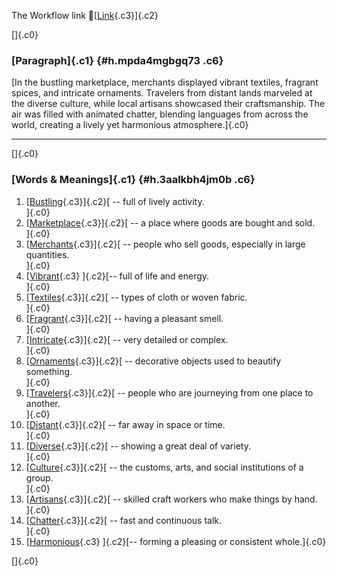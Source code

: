 The Workflow link
👏[[Link](https://www.google.com/url?q=http://www.google.com&sa=D&source=editors&ust=1761161662705380&usg=AOvVaw0M1A1wc1tcDb9A9gsx7Dyc){.c3}]{.c2}

[]{.c0}

### [Paragraph]{.c1} {#h.mpda4mgbgq73 .c6}

[In the bustling marketplace, merchants displayed vibrant textiles,
fragrant spices, and intricate ornaments. Travelers from distant lands
marveled at the diverse culture, while local artisans showcased their
craftsmanship. The air was filled with animated chatter, blending
languages from across the world, creating a lively yet harmonious
atmosphere.]{.c0}

------------------------------------------------------------------------

[]{.c0}

### [Words & Meanings]{.c1} {#h.3aalkbh4jm0b .c6}

1.  [[Bustling](https://www.google.com/url?q=http://www.google.com&sa=D&source=editors&ust=1761161662706279&usg=AOvVaw0WiARa-CwcDWOPqufQP807){.c3}]{.c2}[ --
    full of lively activity.\
    ]{.c0}
2.  [[Marketplace](https://www.google.com/url?q=http://www.google.com&sa=D&source=editors&ust=1761161662706668&usg=AOvVaw1dVDu578DCp_q444ZUaQup){.c3}]{.c2}[ --
    a place where goods are bought and sold.\
    ]{.c0}
3.  [[Merchants](https://www.google.com/url?q=http://www.google.com&sa=D&source=editors&ust=1761161662706842&usg=AOvVaw3mVomyUvVKT0PLPhomwbPM){.c3}]{.c2}[ --
    people who sell goods, especially in large quantities.\
    ]{.c0}
4.  [[Vibrant](https://www.google.com/url?q=http://www.google.com&sa=D&source=editors&ust=1761161662707013&usg=AOvVaw12YF4QUpOzSGfFiv3D4AcT){.c3}
    ]{.c2}[-- full of life and energy.\
    ]{.c0}
5.  [[Textiles](https://www.google.com/url?q=http://www.google.com&sa=D&source=editors&ust=1761161662707129&usg=AOvVaw1rIRWDkNlm3Nak1MjVQs74){.c3}]{.c2}[ --
    types of cloth or woven fabric.\
    ]{.c0}
6.  [[Fragrant](https://www.google.com/url?q=http://www.google.com&sa=D&source=editors&ust=1761161662707264&usg=AOvVaw1aQv0JYRKJ5Tt3Di-aZ1Zp){.c3}]{.c2}[ --
    having a pleasant smell.\
    ]{.c0}
7.  [[Intricate](https://www.google.com/url?q=http://www.google.com&sa=D&source=editors&ust=1761161662707380&usg=AOvVaw1vrXdG1xeAnKrwuPar9jX9){.c3}]{.c2}[ --
    very detailed or complex.\
    ]{.c0}
8.  [[Ornaments](https://www.google.com/url?q=http://www.google.com&sa=D&source=editors&ust=1761161662707488&usg=AOvVaw0TCmtAen1IOQTnrJ8Oh4y9){.c3}]{.c2}[ --
    decorative objects used to beautify something.\
    ]{.c0}
9.  [[Travelers](https://www.google.com/url?q=http://www.google.com&sa=D&source=editors&ust=1761161662707624&usg=AOvVaw3xQewnKpAZlqgjOQkC5rbP){.c3}]{.c2}[ --
    people who are journeying from one place to another.\
    ]{.c0}
10. [[Distant](https://www.google.com/url?q=http://www.google.com&sa=D&source=editors&ust=1761161662707766&usg=AOvVaw3psEFchi_tXrcEPD0QmKE2){.c3}]{.c2}[ --
    far away in space or time.\
    ]{.c0}
11. [[Diverse](https://www.google.com/url?q=http://www.google.com&sa=D&source=editors&ust=1761161662707879&usg=AOvVaw0dx53sJFsse8-t0L3t2mqK){.c3}]{.c2}[ --
    showing a great deal of variety.\
    ]{.c0}
12. [[Culture](https://www.google.com/url?q=http://www.google.com&sa=D&source=editors&ust=1761161662707999&usg=AOvVaw2qIv8z59DS8_c8Eg9wegw7){.c3}]{.c2}[ --
    the customs, arts, and social institutions of a group.\
    ]{.c0}
13. [[Artisans](https://www.google.com/url?q=http://www.google.com&sa=D&source=editors&ust=1761161662708148&usg=AOvVaw1zBzwTrkckk4ZhBiW12OPW){.c3}]{.c2}[ --
    skilled craft workers who make things by hand.\
    ]{.c0}
14. [[Chatter](https://www.google.com/url?q=http://www.google.com&sa=D&source=editors&ust=1761161662708303&usg=AOvVaw2eyJ5q3M6kdFYeP_DWClzm){.c3}]{.c2}[ --
    fast and continuous talk.\
    ]{.c0}
15. [[Harmonious](https://www.google.com/url?q=http://www.google.com&sa=D&source=editors&ust=1761161662708413&usg=AOvVaw2f1K1JuS_HAb4NtCT7Cnsn){.c3}
    ]{.c2}[-- forming a pleasing or consistent whole.]{.c0}

[]{.c0}

